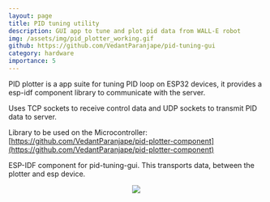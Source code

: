 ```yaml
---
layout: page
title: PID tuning utility
description: GUI app to tune and plot pid data from WALL-E robot
img: /assets/img/pid_plotter_working.gif
github: https://github.com/VedantParanjape/pid-tuning-gui
category: hardware
importance: 5
---
```


PID plotter is a app suite for tuning PID loop on ESP32 devices, it provides a esp-idf component library to communicate with the server. 

Uses TCP sockets to receive control data and UDP sockets to transmit PID data to server.

Library to be used on the Microcontroller: [https://github.com/VedantParanjape/pid-plotter-component](https://github.com/VedantParanjape/pid-plotter-component)

ESP-IDF component for pid-tuning-gui. This transports data, between the plotter and esp device.

<p align="center"><img class="img-fluid rounded z-depth-1" src="{{ '/assets/img/pid_plotter_working_2.png' | relative_url }}"></p>